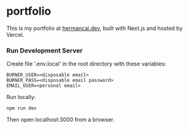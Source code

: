 # portfolio

This is my portfolio at [hermancai.dev](https://hermancai.dev), built with Next.js and hosted by Vercel.


### Run Development Server

Create file '.env.local' in the root directory with these variables:
```
BURNER_USER=<disposable email>
BURNER_PASS=<disposable email password>
EMAIL_USER=<personal email>
```

Run locally:
```
npm run dev
```
Then open localhost:3000 from a browser.
